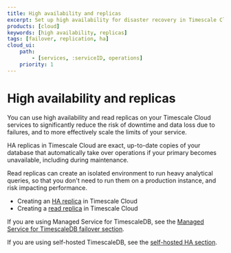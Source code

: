 ```yaml
---
title: High availability and replicas
excerpt: Set up high availability for disaster recovery in Timescale Cloud
products: [cloud]
keywords: [high availability, replicas]
tags: [failover, replication, ha]
cloud_ui:
    path:
        - [services, :serviceID, operations]
    priority: 1
---
```


# High availability and replicas

You can use high availability and read replicas on your Timescale Cloud services
to significantly reduce the risk of downtime and data loss due to failures, and
to more effectively scale the limits of your service.

HA replicas in Timescale Cloud are exact, up-to-date copies of your database
that automatically take over operations if your primary becomes unavailable,
including during maintenance.

Read replicas can create an isolated environment to run heavy analytical
queries, so that you don't need to run them on a production instance, and risk
impacting performance.

*   Creating an [HA replica][ha-replica] in Timescale Cloud
*   Creating a [read replica][read-replica] in Timescale Cloud

If you are using Managed Service for TimescaleDB, see the
[Managed Service for TimescaleDB failover section][mst-failover].

If you are using self-hosted TimescaleDB, see the
[self-hosted HA section][self-hosted-ha].

[ha-replica]: /use-timescale/:currentversion:/ha-replicas/high-availability/
[read-replica]: /use-timescale/:currentversion:/ha-replicas/read-scaling/
[mst-failover]: /mst/:currentVersion:/failover/
[self-hosted-ha]: /self-hosted/:currentVersion:/replication-and-ha/
